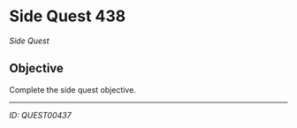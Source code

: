 # Side Quest 438

*Side Quest*

## Objective
Complete the side quest objective.

---
*ID: QUEST00437*